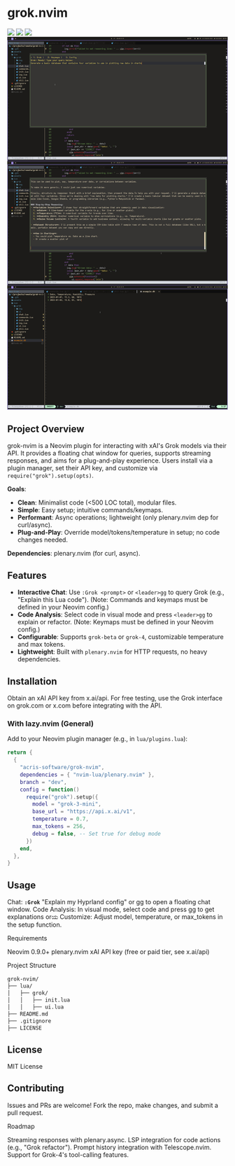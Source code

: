 # grok.nvim
<a href="https://dotfyle.com/acris-software/grok-nvim-lua-grok"><img src="https://dotfyle.com/acris-software/grok-nvim-lua-grok/badges/plugins?style=for-the-badge" /></a>
<a href="https://dotfyle.com/acris-software/grok-nvim-lua-grok"><img src="https://dotfyle.com/acris-software/grok-nvim-lua-grok/badges/leaderkey?style=for-the-badge" /></a>
<a href="https://dotfyle.com/acris-software/grok-nvim-lua-grok"><img src="https://dotfyle.com/acris-software/grok-nvim-lua-grok/badges/plugin-manager?style=for-the-badge" /></a>
![grok-nvim](https://github.com/acris-software/grok-nvim/blob/dev/assets/images/grok-nvim.jpg)

## Project Overview
grok-nvim is a Neovim plugin for interacting with xAI's Grok models via their API. It provides a floating chat window for queries, supports streaming responses, and aims for a plug-and-play experience. Users install via a plugin manager, set their API key, and customize via `require("grok").setup(opts)`.

**Goals**:
- **Clean**: Minimalist code (<500 LOC total), modular files.
- **Simple**: Easy setup; intuitive commands/keymaps.
- **Performant**: Async operations; lightweight (only plenary.nvim dep for curl/async).
- **Plug-and-Play**: Override model/tokens/temperature in setup; no code changes needed.

**Dependencies**: plenary.nvim (for curl, async).

## Features

- **Interactive Chat**: Use `:Grok <prompt>` or `<leader>gg` to query Grok (e.g., "Explain this Lua code"). (Note: Commands and keymaps must be defined in your Neovim config.)
- **Code Analysis**: Select code in visual mode and press `<leader>gg` to explain or refactor. (Note: Keymaps must be defined in your Neovim config.)
- **Configurable**: Supports `grok-beta` or `grok-4`, customizable temperature and max tokens.
- **Lightweight**: Built with `plenary.nvim` for HTTP requests, no heavy dependencies.

## Installation

Obtain an xAI API key from x.ai/api. For free testing, use the Grok interface on grok.com or x.com before integrating with the API.

### With lazy.nvim (General)

Add to your Neovim plugin manager (e.g., in `lua/plugins.lua`):

```lua
return {
  {
    "acris-software/grok-nvim",
    dependencies = { "nvim-lua/plenary.nvim" },
    branch = "dev",
    config = function()
      require("grok").setup({
        model = "grok-3-mini",
        base_url = "https://api.x.ai/v1",
        temperature = 0.7,
        max_tokens = 256,
        debug = false, -- Set true for debug mode
      })
    end,
  },
}
```

## Usage

Chat: **`:Grok`** "Explain my Hyprland config" or <leader>gg to open a floating chat window.
Code Analysis: In visual mode, select code and press <leader>gg to get explanations orಯ
Customize: Adjust model, temperature, or max_tokens in the setup function.

Requirements

Neovim 0.9.0+
plenary.nvim
xAI API key (free or paid tier, see x.ai/api)

Project Structure
```
grok-nvim/
├── lua/
│   ├── grok/
│   │   ├── init.lua
│   │   ├── ui.lua
├── README.md
├── .gitignore
├── LICENSE
```

## License
MIT License

## Contributing
Issues and PRs are welcome! Fork the repo, make changes, and submit a pull request.

Roadmap

Streaming responses with plenary.async.
LSP integration for code actions (e.g., "Grok refactor").
Prompt history integration with Telescope.nvim.
Support for Grok-4's tool-calling features.
